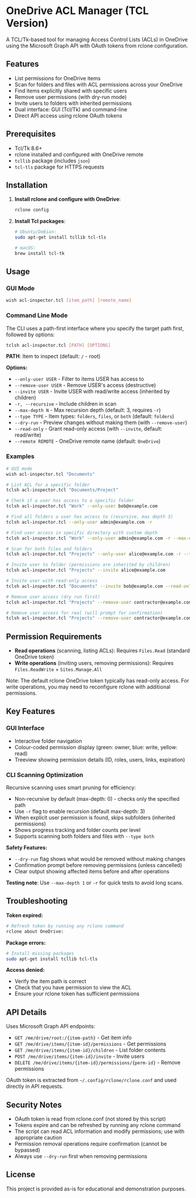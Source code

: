 # OneDrive ACL Manager (TCL Version)

A TCL/Tk-based tool for managing Access Control Lists (ACLs) in OneDrive using the Microsoft Graph API with OAuth tokens from rclone configuration.

## Features

- List permissions for OneDrive items
- Scan for folders and files with ACL permissions across your OneDrive
- Find items explicitly shared with specific users
- Remove user permissions (with dry-run mode)
- Invite users to folders with inherited permissions
- Dual interface: GUI (Tcl/Tk) and command-line
- Direct API access using rclone OAuth tokens

## Prerequisites

- Tcl/Tk 8.6+
- rclone installed and configured with OneDrive remote
- `tcllib` package (includes `json`)
- `tcl-tls` package for HTTPS requests

## Installation

1. **Install rclone and configure with OneDrive**:
   ```bash
   rclone config
   ```

2. **Install Tcl packages**:
   ```bash
   # Ubuntu/Debian:
   sudo apt-get install tcllib tcl-tls
   
   # macOS:
   brew install tcl-tk
   ```

## Usage

### GUI Mode

```bash
wish acl-inspector.tcl [item_path] [remote_name]
```

### Command Line Mode

The CLI uses a path-first interface where you specify the target path first, followed by options:

```bash
tclsh acl-inspector.tcl [PATH] [OPTIONS]
```

**PATH**: Item to inspect (default: `/` - root)

**Options:**
- `--only-user USER` - Filter to items USER has access to
- `--remove-user USER` - Remove USER's access (destructive)
- `--invite USER` - Invite USER with read/write access (inherited by children)
- `-r, --recursive` - Include children in scan
- `--max-depth N` - Max recursion depth (default: 3, requires `-r`)
- `--type TYPE` - Item types: `folders`, `files`, or `both` (default: `folders`)
- `--dry-run` - Preview changes without making them (with `--remove-user`)
- `--read-only` - Grant read-only access (with `--invite`, default: read/write)
- `--remote REMOTE` - OneDrive remote name (default: `OneDrive`)

### Examples

```bash
# GUI mode
wish acl-inspector.tcl "Documents"

# List ACL for a specific folder
tclsh acl-inspector.tcl "Documents/Project"

# Check if a user has access to a specific folder
tclsh acl-inspector.tcl "Work" --only-user bob@example.com

# Find all folders a user has access to (recursive, max depth 3)
tclsh acl-inspector.tcl --only-user admin@example.com -r

# Find user access in specific directory with custom depth
tclsh acl-inspector.tcl "Work" --only-user admin@example.com -r --max-depth 5

# Scan for both files and folders
tclsh acl-inspector.tcl "Projects" --only-user alice@example.com -r --type both

# Invite user to folder (permissions are inherited by children)
tclsh acl-inspector.tcl "Projects" --invite alice@example.com

# Invite user with read-only access
tclsh acl-inspector.tcl "Documents" --invite bob@example.com --read-only

# Remove user access (dry run first)
tclsh acl-inspector.tcl "Projects" --remove-user contractor@example.com -r --dry-run

# Remove user access for real (will prompt for confirmation)
tclsh acl-inspector.tcl "Projects" --remove-user contractor@example.com -r
```

## Permission Requirements

- **Read operations** (scanning, listing ACLs): Requires `Files.Read` (standard OneDrive token)
- **Write operations** (inviting users, removing permissions): Requires `Files.ReadWrite` + `Sites.Manage.All`

Note: The default rclone OneDrive token typically has read-only access. For write operations, you may need to reconfigure rclone with additional permissions.

## Key Features

### GUI Interface

- Interactive folder navigation
- Colour-coded permission display (green: owner, blue: write, yellow: read)
- Treeview showing permission details (ID, roles, users, links, expiration)

### CLI Scanning Optimization

Recursive scanning uses smart pruning for efficiency:
- Non-recursive by default (max-depth: 0) - checks only the specified path
- Use `-r` flag to enable recursion (default max-depth: 3)
- When explicit user permission is found, skips subfolders (inherited permissions)
- Shows progress tracking and folder counts per level
- Supports scanning both folders and files with `--type both`

**Safety Features:**
- `--dry-run` flag shows what would be removed without making changes
- Confirmation prompt before removing permissions (unless cancelled)
- Clear output showing affected items before and after operations

**Testing note**: Use `--max-depth 1` or `-r` for quick tests to avoid long scans.

## Troubleshooting

**Token expired:**
```bash
# Refresh token by running any rclone command
rclone about OneDrive:
```

**Package errors:**
```bash
# Install missing packages
sudo apt-get install tcllib tcl-tls
```

**Access denied:**
- Verify the item path is correct
- Check that you have permission to view the ACL
- Ensure your rclone token has sufficient permissions

## API Details

Uses Microsoft Graph API endpoints:
- `GET /me/drive/root:/{item-path}` - Get item info
- `GET /me/drive/items/{item-id}/permissions` - Get permissions
- `GET /me/drive/items/{item-id}/children` - List folder contents
- `POST /me/drive/items/{item-id}/invite` - Invite users
- `DELETE /me/drive/items/{item-id}/permissions/{perm-id}` - Remove permissions

OAuth token is extracted from `~/.config/rclone/rclone.conf` and used directly in API requests.

## Security Notes

- OAuth token is read from rclone.conf (not stored by this script)
- Tokens expire and can be refreshed by running any rclone command
- The script can read ACL information and modify permissions; use with appropriate caution
- Permission removal operations require confirmation (cannot be bypassed)
- Always use `--dry-run` first when removing permissions

## License

This project is provided as-is for educational and demonstration purposes.

